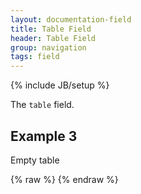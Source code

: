 ```yaml
---
layout: documentation-field
title: Table Field
header: Table Field
group: navigation
tags: field
---
```

{% include JB/setup %}

The ```table``` field.

<!-- INCLUDE_API_DOCS: table -->



## Example 3
Empty table
<div id="field3"> </div>
{% raw %}
<script type="text/javascript" id="field3-script">
$("#field3").alpaca({
    "data": [{
        "key": "key1",
        "title": "title1",
        "amount": 2.53
    }, {
        "key": "key2",
        "title": "title2",
        "amount": 1.80
    }, {
        "key": "key3",
        "title": "title3",
        "amount": 5.60
    }],
    "schema": {
        "type": "array",
        "items": {
            "type": "object",
            "properties": {
                "key": {
                    "type": "string",
                    "title": "Key"
                },
                "title": {
                    "type": "string",
                    "title": "Title"
                },
                "amount": {
                    "type": "number",
                    "title": "Amount"
                }
            }
        }
    },
    "options": {
        "type": "table"
    }
});
</script>
{% endraw %}

